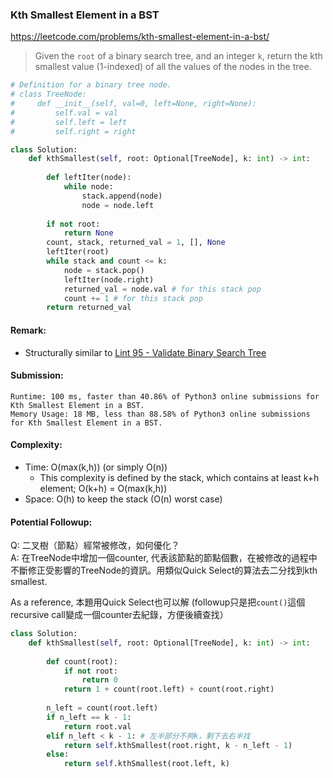 ### Kth Smallest Element in a BST
https://leetcode.com/problems/kth-smallest-element-in-a-bst/
>Given the `root` of a binary search tree, and an integer `k`, return the kth smallest value (1-indexed) of all the values of the nodes in the tree.
```python
# Definition for a binary tree node.
# class TreeNode:
#     def __init__(self, val=0, left=None, right=None):
#         self.val = val
#         self.left = left
#         self.right = right

class Solution:
    def kthSmallest(self, root: Optional[TreeNode], k: int) -> int:
        
        def leftIter(node):
            while node:
                stack.append(node)
                node = node.left
        
        if not root:
            return None
        count, stack, returned_val = 1, [], None
        leftIter(root)
        while stack and count <= k:
            node = stack.pop()
            leftIter(node.right)
            returned_val = node.val # for this stack pop
            count += 1 # for this stack pop
        return returned_val
```
#### Remark:
- Structurally similar to [Lint 95 - Validate Binary Search Tree](https://github.com/chkao831/Algo_learning_notes/blob/main/DFS/LintCode_95_Validate-Binary-Search-Tree.md)
#### Submission:
```
Runtime: 100 ms, faster than 40.86% of Python3 online submissions for Kth Smallest Element in a BST.
Memory Usage: 18 MB, less than 88.58% of Python3 online submissions for Kth Smallest Element in a BST.
```
#### Complexity:
- Time: O(max(k,h)) (or simply O(n))
  - This complexity is defined by the stack, which contains at least k+h element; O(k+h) = O(max(k,h))
- Space: O(h) to keep the stack (O(n) worst case)

#### Potential Followup: 
Q: 二叉樹（節點）經常被修改，如何優化？\
A: 在TreeNode中增加一個counter, 代表該節點的節點個數，在被修改的過程中不斷修正受影響的TreeNode的資訊。用類似Quick Select的算法去二分找到kth smallest.

As a reference, 本題用Quick Select也可以解 (followup只是把`count()`這個recursive call變成一個counter去紀錄，方便後續查找）
```python
class Solution:
    def kthSmallest(self, root: Optional[TreeNode], k: int) -> int:
        
        def count(root):
            if not root: 
                return 0
            return 1 + count(root.left) + count(root.right)
        
        n_left = count(root.left)
        if n_left == k - 1: 
            return root.val
        elif n_left < k - 1: # 左半部分不夠k，剩下去右半找
            return self.kthSmallest(root.right, k - n_left - 1)
        else: 
            return self.kthSmallest(root.left, k)
```

